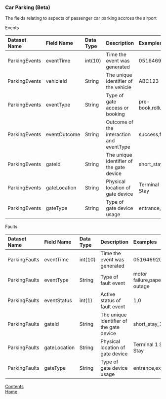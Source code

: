 ### Car Parking (Beta)

The fields relating to aspects of passenger car parking accross the airport

Events

| Dataset Name  | Field Name  | Data Type | Description | Examples |
|:--------------|:------------|:----------|:------------|:---------|
|ParkingEvents|eventTime|int(10)|Time the event was generated|0516469200|
|ParkingEvents|vehicleId|String|The unique identifier of the vehicle|ABC123|
|ParkingEvents|eventType|String|Type of gate access or booking|pre-book,rollup,valet,taxi|
|ParkingEvents|eventOutcome|String|Outcome of the interaction and eventType|success,fail|
|ParkingEvents|gateId|String|The unique identifier of the gate device|short_stay_1|
|ParkingEvents|gateLocation|String|Physical location of gate device|Terminal 1 Short Stay|
|ParkingEvents|gateType|String|Type of gate device usage|entrance,exit,valet| 

Faults

| Dataset Name  | Field Name  | Data Type | Description | Examples |
|:--------------|:------------|:----------|:------------|:---------|
|ParkingFaults|eventTime|int(10)|Time the event was generated|0516469200|
|ParkingFaults|eventType|String|Type of fault event|motor failure,paper outage|
|ParkingFaults|eventStatus|int(1)|Active status of fault event|1,0|
|ParkingFaults|gateId|String|The unique identifier of the gate device|short_stay_1|
|ParkingFaults|gateLocation|String|Physical location of gate device|Terminal 1 Short Stay|
|ParkingFaults|gateType|String|Type of gate device usage|entrance,exit,valet|




[Contents](./contents.md)<br />
[Home](./)
